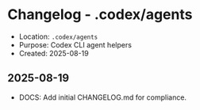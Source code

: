 # Changelog - .codex/agents

- Location: `.codex/agents`
- Purpose: Codex CLI agent helpers
- Created: 2025-08-19

## 2025-08-19
- DOCS: Add initial CHANGELOG.md for compliance.

